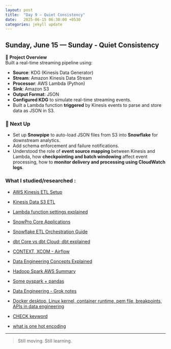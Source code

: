 ```yaml
---
layout: post
title:  "Day 9 – Quiet Consistency"
date:   2025-06-15 06:30:00 +0530
categories: jekyll update
---
```

## Sunday, June 15 — Sunday - Quiet Consistency

🧩 **Project Overview**  
Built a real-time streaming pipeline using:

- **Source**: KDG (Kinesis Data Generator)  
- **Stream**: Amazon Kinesis Data Stream  
- **Processor**: AWS Lambda (Python)  
- **Sink**: Amazon S3  
- **Output Format**: JSON
- **Configured KDG** to simulate real-time streaming events.  
- Built a Lambda function **triggered** by Kinesis events to parse and store data as JSON in S3.  

### 📌 Next Up

- Set up **Snowpipe** to auto-load JSON files from S3 into **Snowflake** for downstream analytics.  
- Add schema enforcement and failure notifications.
- Understood the role of **event source mapping** between Kinesis and Lambda, how **checkpointing and batch windowing** affect event processing, how to **monitor delivery and processing using CloudWatch logs**.


### What I studied/researched :

- [AWS Kinesis ETL Setup](https://chatgpt.com/share/684f043c-5898-800e-9a69-97f29ef0a6bc)
- [Kinesis Data S3 ETL](https://chatgpt.com/share/684f0452-576c-800e-9817-e2abd8b53041)
- [Lambda function settings explained](https://chatgpt.com/share/684f0472-df0c-800e-a4e7-3dd3a4f2da12)

- [SnowPro Core Applications](https://chatgpt.com/share/684f03c2-0424-800e-b4b2-a44178e75ecf)
- [Snowflake ETL Orchestration Guide](https://chatgpt.com/share/684f0488-64c4-800e-be85-03b838c4332b)
- [dbt Core vs dbt Cloud; dbt explained](https://chatgpt.com/share/684f04a1-d9a4-800e-b32f-cf05b7d2836d)
- [CONTEXT, XCOM - Airflow](https://grok.com/share/c2hhcmQtMg%3D%3D_8587d62e-fac3-4cf0-b321-3422fa0d29db)


- [Data Engineering Concepts Explained](https://chatgpt.com/share/684f0409-a754-800e-beeb-1b2f16ce3927)
- [Hadoop Spark AWS Summary](https://chatgpt.com/share/684f0426-5eb4-800e-9793-e1bb185ce5e4)
- [Some pyspark + pandas](https://g.co/gemini/share/d4ef90e518ca)
- [Data Engineering - Grok notes](https://grok.com/share/c2hhcmQtMg%3D%3D_8587d62e-fac3-4cf0-b321-3422fa0d29db)


- [Docker desktop, Linux kernel, container runtime, pem file, breakpoints, APIs in data engineering](https://www.perplexity.ai/search/how-is-docker-desktop-creating-XnolVkegSfmkiHFXjwESbA)
- [CHECK keyword](https://www.perplexity.ai/search/users-user-id-uuid-primary-key-yguH9N5RQbKMxEPgLzsY7Q)
- [what is one hot encoding](https://www.perplexity.ai/search/what-is-one-hot-encoding-cyKLf7AwSZipZEgj4ePOoQ)

---

> Still moving. Still learning.